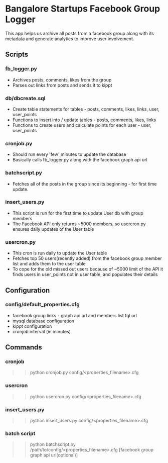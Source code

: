 # Bangalore Startups Facebook Group Logger
 

This app helps us archive all posts from a facebook group along with its metadata and generate analytics to improve user involvement.

## Scripts

### fb_logger.py

* Archives posts, comments, likes from the group
* Parses out links from posts and sends it to kippt

### db/dbcreate.sql

* Create table statements for tables - posts, comments, likes, links, user, user_points
* Functions to insert into / update  tables - posts, comments, likes, links
* Functions to create users and calculate points for each user - user, user_points

### cronjob.py

* Should run every 'few' minutes to update the database
* Basically calls fb_logger.py along with the facebook graph api url 

### batchscript.py

* Fetches all of the posts in the group since its beginning - for first time update.

### insert_users.py

* This script is run for the first time to update User db with group members
* The Facebook API only returns ~5000 members, so usercron.py ensures daily updates of the User table

### usercron.py
* This cron is run daily to update the User table
* Fetches top 50 users(recently added) from the facebook group member list and adds them to the user table
* To cope for the old missed out users because of ~5000 limit of the API it finds users in user_points not in user table, and populates their details

## Configuration

### config/default_properties.cfg

* facebook group links - graph api url and members list fql url
* mysql database configuration
* kippt configuration
* cronjob interval (in minutes)

## Commands 

### cronjob

>> python cronjob.py config/<properties_filename>.cfg

### usercron

>> python usercron.py config/<properties_filename>.cfg

### insert_users.py

>> python insert_users.py config/<properties_filename>.cfg

### batch script

>> python batchscript.py /path/to/config/<properties_filename>.cfg [facebook group graph api url(optional)]
